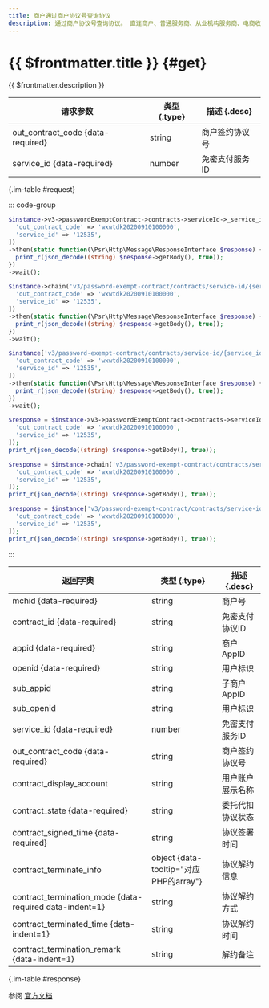 ```yaml
---
title: 商户通过商户协议号查询协议
description: 通过商户协议号查询协议。 直连商户、普通服务商、从业机构服务商、电商收付通服务商均可以通过该接口发起签约协议的查询。 前置条件：商户已经成功获取过免密支付的签约协议。
---
```


# {{ $frontmatter.title }} {#get}

{{ $frontmatter.description }}

| 请求参数 | 类型 {.type} | 描述 {.desc}
| --- | --- | ---
| out_contract_code {data-required} | string | 商户签约协议号
| service_id {data-required} | number | 免密支付服务ID

{.im-table #request}

::: code-group

```php [异步纯链式]
$instance->v3->passwordExemptContract->contracts->serviceId->_service_id_->outContractCode->_out_contract_code_->getAsync([
  'out_contract_code' => 'wxwtdk20200910100000',
  'service_id' => '12535',
])
->then(static function(\Psr\Http\Message\ResponseInterface $response) {
  print_r(json_decode((string) $response->getBody(), true));
})
->wait();
```

```php [异步声明式]
$instance->chain('v3/password-exempt-contract/contracts/service-id/{service_id}/out-contract-code/{out_contract_code}')->getAsync([
  'out_contract_code' => 'wxwtdk20200910100000',
  'service_id' => '12535',
])
->then(static function(\Psr\Http\Message\ResponseInterface $response) {
  print_r(json_decode((string) $response->getBody(), true));
})
->wait();
```

```php [异步属性式]
$instance['v3/password-exempt-contract/contracts/service-id/{service_id}/out-contract-code/{out_contract_code}']->getAsync([
  'out_contract_code' => 'wxwtdk20200910100000',
  'service_id' => '12535',
])
->then(static function(\Psr\Http\Message\ResponseInterface $response) {
  print_r(json_decode((string) $response->getBody(), true));
})
->wait();
```

```php [同步纯链式]
$response = $instance->v3->passwordExemptContract->contracts->serviceId->_service_id_->outContractCode->_out_contract_code_->get([
  'out_contract_code' => 'wxwtdk20200910100000',
  'service_id' => '12535',
]);
print_r(json_decode((string) $response->getBody(), true));
```

```php [同步声明式]
$response = $instance->chain('v3/password-exempt-contract/contracts/service-id/{service_id}/out-contract-code/{out_contract_code}')->get([
  'out_contract_code' => 'wxwtdk20200910100000',
  'service_id' => '12535',
]);
print_r(json_decode((string) $response->getBody(), true));
```

```php [同步属性式]
$response = $instance['v3/password-exempt-contract/contracts/service-id/{service_id}/out-contract-code/{out_contract_code}']->get([
  'out_contract_code' => 'wxwtdk20200910100000',
  'service_id' => '12535',
]);
print_r(json_decode((string) $response->getBody(), true));
```

:::

| 返回字典 | 类型 {.type} | 描述 {.desc}
| --- | --- | ---
| mchid {data-required} | string | 商户号
| contract_id {data-required} | string | 免密支付协议ID
| appid {data-required} | string | 商户AppID
| openid {data-required} | string | 用户标识
| sub_appid | string | 子商户AppID
| sub_openid | string | 用户标识
| service_id {data-required} | number | 免密支付服务ID
| out_contract_code {data-required} | string | 商户签约协议号
| contract_display_account | string | 用户账户展示名称
| contract_state {data-required} | string | 委托代扣协议状态
| contract_signed_time {data-required} | string | 协议签署时间
| contract_terminate_info | object {data-tooltip="对应PHP的array"} | 协议解约信息
| contract_termination_mode {data-required data-indent=1} | string | 协议解约方式
| contract_terminated_time {data-indent=1} | string | 协议解约时间
| contract_termination_remark {data-indent=1} | string | 解约备注

{.im-table #response}

参阅 [官方文档](https://pay.weixin.qq.com/docs/merchant/apis/password-free-contract/contracts/get-by-code.html)
